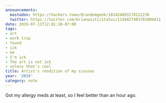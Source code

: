```yaml
---
announcements:
  mastodon: https://hackers.town/@randomgeek/102424893178122236
  twitter: https://twitter.com/brianwisti/status/1149427483781009411
date: 2019-07-11T12:01:10-07:00
tags:
- art
- work trip
- found
- ick
- me
- I'm ick
- The art is not ick
- unless that's cool
title: Artist's rendition of my sinuses
year: '2019'
category: note
---
```


Got my allergy meds at least, so I feel better than an hour ago.
